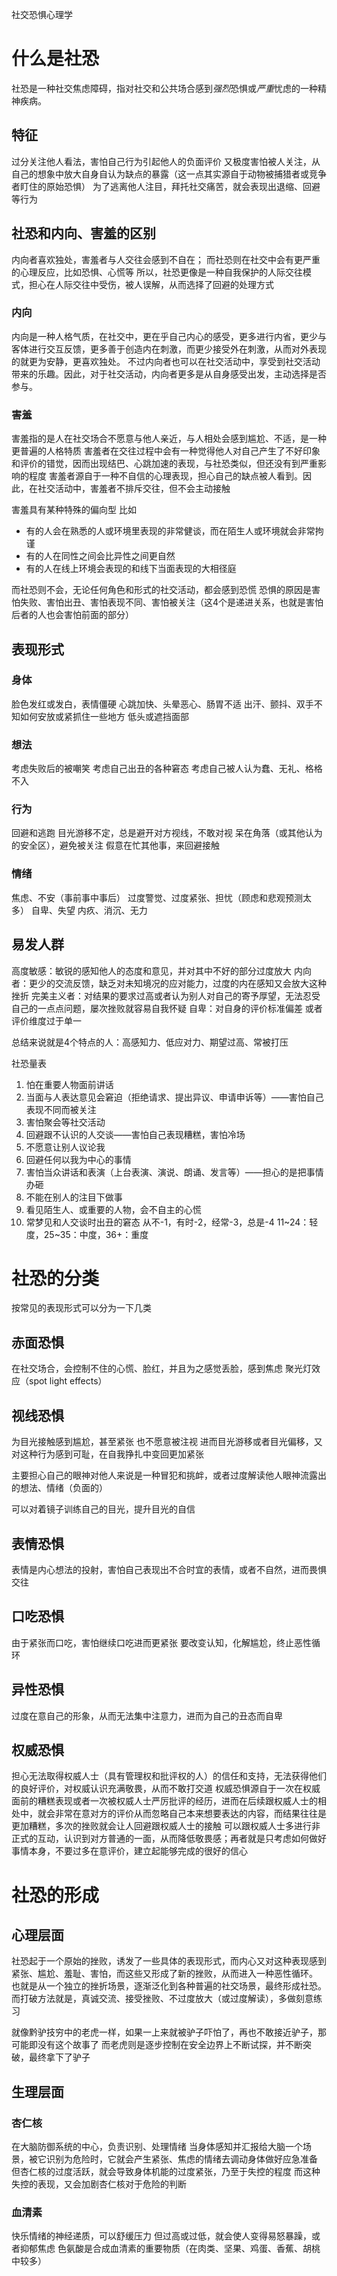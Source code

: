 社交恐惧心理学

# 什么是社恐
社恐是一种社交焦虑障碍，指对社交和公共场合感到*强烈*恐惧或*严重*忧虑的一种精神疾病。

## 特征
过分关注他人看法，害怕自己行为引起他人的负面评价
又极度害怕被人关注，从自己的想象中放大自身自认为缺点的暴露（这一点其实源自于动物被捕猎者或竞争者盯住的原始恐惧）
为了逃离他人注目，拜托社交痛苦，就会表现出退缩、回避等行为

## 社恐和内向、害羞的区别
内向者喜欢独处，害羞者与人交往会感到不自在；
而社恐则在社交中会有更严重的心理反应，比如恐惧、心慌等
所以，社恐更像是一种自我保护的人际交往模式，担心在人际交往中受伤，被人误解，从而选择了回避的处理方式

### 内向
内向是一种人格气质，在社交中，更在乎自己内心的感受，更多进行内省，更少与客体进行交互反馈，更多善于创造内在刺激，而更少接受外在刺激，从而对外表现的就更为安静，更喜欢独处。
不过内向者也可以在社交活动中，享受到社交活动带来的乐趣。因此，对于社交活动，内向者更多是从自身感受出发，主动选择是否参与。

### 害羞
害羞指的是人在社交场合不愿意与他人亲近，与人相处会感到尴尬、不适，是一种更普遍的人格特质
害羞者在交往过程中会有一种觉得他人对自己产生了不好印象和评价的错觉，因而出现结巴、心跳加速的表现，与社恐类似，但还没有到严重影响的程度
害羞者源自于一种不自信的心理表现，担心自己的缺点被人看到。因此，在社交活动中，害羞者不排斥交往，但不会主动接触

害羞具有某种特殊的偏向型
比如
+ 有的人会在熟悉的人或环境里表现的非常健谈，而在陌生人或环境就会非常拘谨
+ 有的人在同性之间会比异性之间更自然
+ 有的人在线上环境会表现的和线下当面表现的大相径庭

而社恐则不会，无论任何角色和形式的社交活动，都会感到恐慌
恐惧的原因是害怕失败、害怕出丑、害怕表现不同、害怕被关注（这4个是递进关系，也就是害怕后者的人也会害怕前面的部分）

## 表现形式
### 身体
脸色发红或发白，表情僵硬
心跳加快、头晕恶心、肠胃不适
出汗、颤抖、双手不知如何安放或紧抓住一些地方
低头或遮挡面部

### 想法
考虑失败后的被嘲笑
考虑自己出丑的各种窘态
考虑自己被人认为蠢、无礼、格格不入

### 行为
回避和逃跑
目光游移不定，总是避开对方视线，不敢对视
呆在角落（或其他认为的安全区），避免被关注
假意在忙其他事，来回避接触

### 情绪
焦虑、不安（事前事中事后）
过度警觉、过度紧张、担忧（顾虑和悲观预测太多）
自卑、失望
内疚、消沉、无力

## 易发人群
高度敏感：敏锐的感知他人的态度和意见，并对其中不好的部分过度放大
内向者：更少的交流反馈，缺乏对未知境况的应对能力，过度的内在感知又会放大这种挫折
完美主义者：对结果的要求过高或者认为别人对自己的寄予厚望，无法忍受自己的一点点问题，屡次挫败就容易自我怀疑
自卑：对自身的评价标准偏差 或者 评价维度过于单一

总结来说就是4个特点的人：高感知力、低应对力、期望过高、常被打压


社恐量表
1. 怕在重要人物面前讲话
2. 当面与人表达意见会窘迫（拒绝请求、提出异议、申请申诉等）——害怕自己表现不同而被关注
3. 害怕聚会等社交活动
4. 回避跟不认识的人交谈——害怕自己表现糟糕，害怕冷场
5. 不愿意让别人议论我
6. 回避任何以我为中心的事情
7. 害怕当众讲话和表演（上台表演、演说、朗诵、发言等）——担心的是把事情办砸
8. 不能在别人的注目下做事
9. 看见陌生人、或重要的人物，会不自主的心慌
10. 常梦见和人交谈时出丑的窘态
从不-1，有时-2，经常-3，总是-4
11~24：轻度，25~35：中度，36+：重度

# 社恐的分类
按常见的表现形式可以分为一下几类

## 赤面恐惧
在社交场合，会控制不住的心慌、脸红，并且为之感觉丢脸，感到焦虑
聚光灯效应（spot light effects）

## 视线恐惧
为目光接触感到尴尬，甚至紧张
也不愿意被注视
进而目光游移或者目光偏移，又对这种行为感到可耻，在自我挣扎中变回更加紧张

主要担心自己的眼神对他人来说是一种冒犯和挑衅，或者过度解读他人眼神流露出的想法、情绪（负面的）

可以对着镜子训练自己的目光，提升目光的自信

## 表情恐惧
表情是内心想法的投射，害怕自己表现出不合时宜的表情，或者不自然，进而畏惧交往

## 口吃恐惧
由于紧张而口吃，害怕继续口吃进而更紧张
要改变认知，化解尴尬，终止恶性循环

## 异性恐惧
过度在意自己的形象，从而无法集中注意力，进而为自己的丑态而自卑

## 权威恐惧
担心无法取得权威人士（具有管理权和批评权的人）的信任和支持，无法获得他们的良好评价，对权威认识充满敬畏，从而不敢打交道
权威恐惧源自于一次在权威面前的糟糕表现或者一次被权威人士严厉批评的经历，进而在后续跟权威人士的相处中，就会非常在意对方的评价从而忽略自己本来想要表达的内容，而结果往往是更加糟糕，多次的挫败就会让人回避跟权威人士的接触
可以跟权威人士多进行非正式的互动，认识到对方普通的一面，从而降低敬畏感；再者就是只考虑如何做好事情本身，不要过多在意评价，建立起能够完成的很好的信心

# 社恐的形成
## 心理层面
社恐起于一个原始的挫败，诱发了一些具体的表现形式，而内心又对这种表现感到紧张、尴尬、羞耻、害怕，而这些又形成了新的挫败，从而进入一种恶性循环。
也就是从一个独立的挫折场景，逐渐泛化到各种普遍的社交场景，最终形成社恐。
而打破方法就是，真诚交流、接受挫败、不过度放大（或过度解读），多做刻意练习

就像黔驴技穷中的老虎一样，如果一上来就被驴子吓怕了，再也不敢接近驴子，那可能即没有这个故事了
而老虎则是逐步控制在安全边界上不断试探，并不断突破，最终拿下了驴子

## 生理层面
### 杏仁核
在大脑防御系统的中心，负责识别、处理情绪
当身体感知并汇报给大脑一个场景，被它识别为危险时，它就会产生紧张、焦虑的情绪去调动身体做好应急准备
但杏仁核的过度活跃，就会导致身体机能的过度紧张，乃至于失控的程度
而这种失控的表现，又会加剧杏仁核对于危险的判断

### 血清素
快乐情绪的神经递质，可以舒缓压力
但过高或过低，就会使人变得易怒暴躁，或者抑郁焦虑
色氨酸是合成血清素的重要物质（在肉类、坚果、鸡蛋、香蕉、胡桃中较多）
